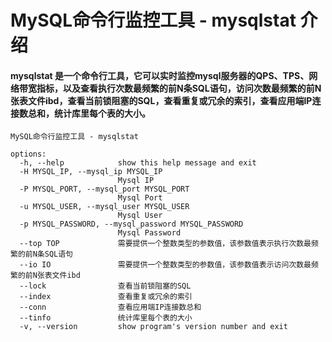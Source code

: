 # MySQL命令行监控工具 - mysqlstat 介绍

#### mysqlstat 是一个命令行工具，它可以实时监控mysql服务器的QPS、TPS、网络带宽指标，以及查看执行次数最频繁的前N条SQL语句，访问次数最频繁的前N张表文件ibd，查看当前锁阻塞的SQL，查看重复或冗余的索引，查看应用端IP连接数总和，统计库里每个表的大小。

```
MySQL命令行监控工具 - mysqlstat

options:
  -h, --help            show this help message and exit
  -H MYSQL_IP, --mysql_ip MYSQL_IP
                        Mysql IP
  -P MYSQL_PORT, --mysql_port MYSQL_PORT
                        Mysql Port
  -u MYSQL_USER, --mysql_user MYSQL_USER
                        Mysql User
  -p MYSQL_PASSWORD, --mysql_password MYSQL_PASSWORD
                        Mysql Password
  --top TOP             需要提供一个整数类型的参数值，该参数值表示执行次数最频繁的前N条SQL语句
  --io IO               需要提供一个整数类型的参数值，该参数值表示访问次数最频繁的前N张表文件ibd
  --lock                查看当前锁阻塞的SQL
  --index               查看重复或冗余的索引
  --conn                查看应用端IP连接数总和
  --tinfo               统计库里每个表的大小
  -v, --version         show program's version number and exit
```
